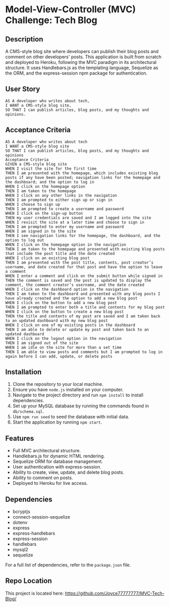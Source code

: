 # Model-View-Controller (MVC) Challenge: Tech Blog

## Description
A CMS-style blog site where developers can publish their blog posts and comment on other developers' posts. This application is built from scratch and deployed to Heroku, following the MVC paradigm in its architectural structure. It uses Handlebars.js as the templating language, Sequelize as the ORM, and the express-session npm package for authentication.

## User Story

```
AS A developer who writes about tech,
I WANT a CMS-style blog site,
SO THAT I can publish articles, blog posts, and my thoughts and opinions.
```


## Acceptance Criteria

```
AS A developer who writes about tech
I WANT a CMS-style blog site
SO THAT I can publish articles, blog posts, and my thoughts and opinions
Acceptance Criteria
GIVEN a CMS-style blog site
WHEN I visit the site for the first time
THEN I am presented with the homepage, which includes existing blog posts if any have been posted; navigation links for the homepage and the dashboard; and the option to log in
WHEN I click on the homepage option
THEN I am taken to the homepage
WHEN I click on any other links in the navigation
THEN I am prompted to either sign up or sign in
WHEN I choose to sign up
THEN I am prompted to create a username and password
WHEN I click on the sign-up button
THEN my user credentials are saved and I am logged into the site
WHEN I revisit the site at a later time and choose to sign in
THEN I am prompted to enter my username and password
WHEN I am signed in to the site
THEN I see navigation links for the homepage, the dashboard, and the option to log out
WHEN I click on the homepage option in the navigation
THEN I am taken to the homepage and presented with existing blog posts that include the post title and the date created
WHEN I click on an existing blog post
THEN I am presented with the post title, contents, post creator’s username, and date created for that post and have the option to leave a comment
WHEN I enter a comment and click on the submit button while signed in
THEN the comment is saved and the post is updated to display the comment, the comment creator’s username, and the date created
WHEN I click on the dashboard option in the navigation
THEN I am taken to the dashboard and presented with any blog posts I have already created and the option to add a new blog post
WHEN I click on the button to add a new blog post
THEN I am prompted to enter both a title and contents for my blog post
WHEN I click on the button to create a new blog post
THEN the title and contents of my post are saved and I am taken back to an updated dashboard with my new blog post
WHEN I click on one of my existing posts in the dashboard
THEN I am able to delete or update my post and taken back to an updated dashboard
WHEN I click on the logout option in the navigation
THEN I am signed out of the site
WHEN I am idle on the site for more than a set time
THEN I am able to view posts and comments but I am prompted to log in again before I can add, update, or delete posts
```

## Installation

1. Clone the repository to your local machine.
2. Ensure you have `node.js` installed on your computer.
3. Navigate to the project directory and run `npm install` to install dependencies.
4. Set up your MySQL database by running the commands found in `db/schema.sql`.
5. Use `npm run seed` to seed the database with initial data.
6. Start the application by running `npm start`.

## Features

- Full MVC architectural structure.
- Handlebars.js for dynamic HTML rendering.
- Sequelize ORM for database management.
- User authentication with express-session.
- Ability to create, view, update, and delete blog posts.
- Ability to comment on posts.
- Deployed to Heroku for live access.

## Dependencies

- bcryptjs
- connect-session-sequelize
- dotenv
- express
- express-handlebars
- express-session
- handlebars
- mysql2
- sequelize

For a full list of dependencies, refer to the `package.json` file.

## Repo Location

This project is located here: https://github.com/Joyce77777777/MVC-Tech-Blog/
